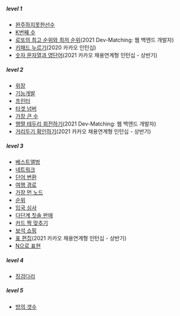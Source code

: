 ##### level 1
- [완주하지못한선수](./Programmers/완주하지못한선수.md)
- [K번째 수](./Programmers/K번째수.md)
- [로또의 최고 순위와 최저 순위](./Programmers/로또.md)(2021 Dev-Matching: 웹 백엔드 개발자)
- [키패드 누르기](./Programmers/키패드누르기.md)(2020 카카오 인턴십)
- [숫자 문자열과 영단어](./Programmers/숫자문자열과영단어.md)(2021 카카오 채용연계형 인턴십 - 상반기)
##### level 2
- [위장](./Programmers/위장.md)
- [기능개발](./Programmers/기능개발.md)
- [프린터](./Programmers/프린터.md)
- [타겟 넘버](./Programmers/타겟넘버.md)
- [가장 큰 수](./Programmers/가장큰수.md)
- [행렬 테두리 회전하기](./Programmers/행렬테두리회전하기.md)(2021 Dev-Matching: 웹 백엔드 개발자)
- [거리두기 확인하기](./Programmers/거리두기확인하기.md)(2021 카카오 채용연계형 인턴십 - 상반기)
##### level 3
- [베스트앨범](./Programmers/베스트앨범.md)
- [네트워크](./Programmers/네트워크.md)
- [단어 변환](./Programmers/단어변환.md)
- [여행 경로](./Programmers/여행경로.md)
- [가장 먼 노드](./Programmers/가장먼노드.md)
- [순위](./Programmers/순위.md)
- [입국 심사](./Programmers/입국심사.md)
- [다단계 칫솔 판매](./Programmers/다단계칫솔판매.md)
- [카드 짝 맞추기](./Programmers/카드짝맞추기.md)
- [보석 쇼핑](./Programmers/보석쇼핑.md)
- [표 편집](./Programmers/표편집.md)(2021 카카오 채용연계형 인턴십 - 상반기)
- [N으로 표현](./Programmers/N으로표현.md)
##### level 4
- [징검다리](./Programmers/징검다리.md)
##### level 5
- [방의 갯수](./Programmers/방의갯수.md)